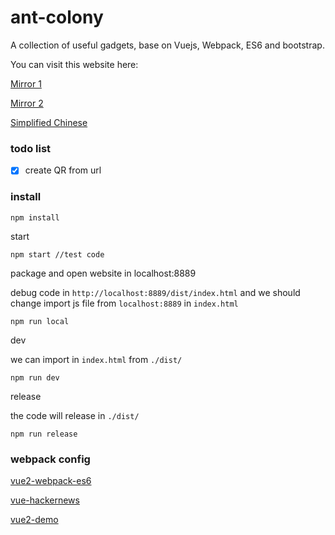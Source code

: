 # ant-colony
A collection of useful gadgets, base on Vuejs, Webpack, ES6 and bootstrap. 


You can visit this website here:

[Mirror 1](https://tools.99diary.com)

[Mirror 2](https://www.99diary.com/ant-colony/)



[Simplified Chinese](README-CN.md)

### todo list

- [x] create QR from url

### install


```shell
npm install
```

start
```
npm start //test code
```

package and open website in localhost:8889

debug code in `http://localhost:8889/dist/index.html` and we should change import js file from `localhost:8889` in `index.html`
```
npm run local
```


dev

we can import in `index.html` from `./dist/`
```shell
npm run dev
```

release

the code will release in `./dist/`
```
npm run release
```


### webpack config 

[vue2-webpack-es6](https://github.com/yaoyonstudio/vue2-webpack-es6)

[vue-hackernews](https://github.com/vuejs/vue-hackernews)

[vue2-demo](https://github.com/lzxb/vue2-demo)
